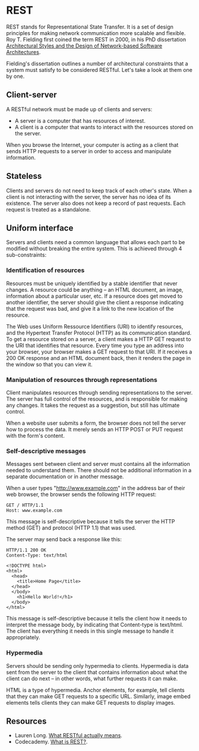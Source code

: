 # REST

REST stands for Representational State Transfer. It is a set of design
principles for making network communication more scalable and flexible.
Roy T. Fielding first coined the term REST in 2000, in his PhD
dissertation [Architectural Styles and the Design of Network-based
Software Architectures][Fielding].

[Fielding]: https://ics.uci.edu/~fielding/pubs/dissertation/top.htm

Fielding's dissertation outlines a number of architectural constraints
that a system must satisfy to be considered RESTful. Let's take a look
at them one by one.

## Client-server

A RESTful network must be made up of clients and servers:

-   A server is a computer that has resources of interest.
-   A client is a computer that wants to interact with the resources
    stored on the server.

When you browse the Internet, your computer is acting as a client that
sends HTTP requests to a server in order to access and manipulate
information.

## Stateless

Clients and servers do not need to keep track of each other's state.
When a client is not interacting with the server, the server has no idea
of its existence. The server also does not keep a record of past
requests. Each request is treated as a standalone.

## Uniform interface

Servers and clients need a common language that allows each part to be
modified without breaking the entire system. This is achieved through 4
sub-constraints:

### Identification of resources

Resources must be uniquely identified by a stable identifier that never
changes. A resource could be anything – an HTML document, an image,
information about a particular user, etc. If a resource does get moved
to another identifier, the server should give the client a response
indicating that the request was bad, and give it a link to the new
location of the resource.

The Web uses Uniform Ressource Identifiers (URI) to identify resources,
and the Hypertext Transfer Protocol (HTTP) as its communication
standard. To get a resource stored on a server, a client makes a HTTP
GET request to the URI that identifies that resource. Every time you
type an address into your browser, your browser makes a GET request to
that URI. If it receives a 200 OK response and an HTML document back,
then it renders the page in the window so that you can view it.

### Manipulation of resources through representations

Client manipulates resources through sending representations to the
server. The server has full control of the resources, and is responsible
for making any changes. It takes the request as a suggestion, but still
has ultimate control.

When a website user submits a form, the browser does not tell the server
how to process the data. It merely sends an HTTP POST or PUT request
with the form's content.

### Self-descriptive messages

Messages sent between client and server must contains all the
information needed to understand them. There should not be additional
information in a separate documentation or in another message.

When a user types "http://www.example.com" in the address bar of their
web browser, the browser sends the following HTTP request:

```
GET / HTTP/1.1
Host: www.example.com
```

This message is self-descriptive because it tells the server the HTTP
method (GET) and protocol (HTTP 1.1) that was used.

The server may send back a response like this:

```
HTTP/1.1 200 OK
Content-Type: text/html

<!DOCTYPE html>
<html>
  <head>
    <title>Home Page</title>
  </head>
  </body>
    <h1>Hello World!</h1>
  </body>
</html>
```

This message is self-descriptive because it tells the client how it needs
to interpret the message body, by indicating that Content-type is
text/html. The client has everything it needs in this single message to
handle it appropriately.

### Hypermedia

Servers should be sending only hypermedia to clients. Hypermedia is data
sent from the server to the client that contains information about what
the client can do next – in other words, what further requests it can
make.

HTML is a type of hypermedia. Anchor elements, for example, tell clients
that they can make GET requests to a specific URL. Similarly, image
embed elements tells clients they can make GET requests to display
images.

## Resources

- Lauren Long. [What RESTful actually means](https://codewords.recurse.com/issues/five/what-restful-actually-means).
- Codecademy. [What is REST?](https://www.codecademy.com/article/what-is-rest).